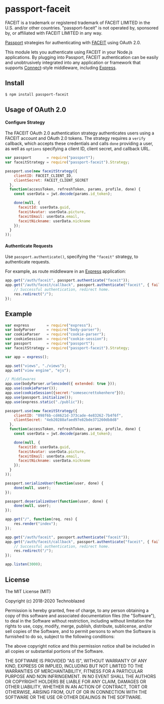 # passport-faceit

FACEIT is a trademark or registered trademark of FACEIT LIMITED in the U.S. and/or other countries. "passport-faceit" is not operated by, sponsored by, or affiliated with FACEIT LIMITED in any way.

[Passport](http://passportjs.org/) strategies for authenticating with [FACEIT](https://faceit.com/)
using OAuth 2.0.

This module lets you authenticate using FACEIT in your Node.js applications.
By plugging into Passport, FACEIT authentication can be easily and
unobtrusively integrated into any application or framework that supports
[Connect](http://www.senchalabs.org/connect/)-style middleware, including
[Express](http://expressjs.com/).

## Install
```bash
$ npm install passport-faceit
```
## Usage of OAuth 2.0

#### Configure Strategy

The FACEIT OAuth 2.0 authentication strategy authenticates users using a FACEIT
account and OAuth 2.0 tokens. The strategy requires a `verify` callback, which
accepts these credentials and calls `done` providing a user, as well as
`options` specifying a client ID, client secret, and callback URL.

```javascript
var passport       = require("passport");
var faceitStrategy = require("passport-faceit").Strategy;

passport.use(new faceitStrategy({
    clientID: FACEIT_CLIENT_ID,
    clientSecret: FACEIT_CLIENT_SECRET
  },
  function(accessToken, refreshToken, params, profile, done) {
    const userData = jwt.decode(params.id_token);

    done(null, {
      faceitId: userData.guid,
      faceitAvatar: userData.picture,
      faceitEmail: userData.email,
      faceitNickname: userData.nickname
    });
  }
));
```

#### Authenticate Requests

Use `passport.authenticate()`, specifying the `"faceit"` strategy, to
authenticate requests.

For example, as route middleware in an [Express](http://expressjs.com/)
application:

```javascript
app.get("/auth/faceit", passport.authenticate("faceit"));
app.get("/auth/faceit/callback", passport.authenticate("faceit", { failureRedirect: "/" }), function(req, res) {
    // Successful authentication, redirect home.
    res.redirect("/");
});
```

## Example

```javascript
var express        = require("express");
var bodyParser     = require("body-parser");
var cookieParser   = require("cookie-parser");
var cookieSession  = require("cookie-session");
var passport       = require("passport");
var faceitStrategy = require("passport-faceit").Strategy;

var app = express();

app.set("views", "./views");
app.set("view engine", "ejs");

// Middlewares
app.use(bodyParser.urlencoded({ extended: true }));
app.use(cookieParser());
app.use(cookieSession({secret:"somesecrettokenhere"}));
app.use(passport.initialize());
app.use(express.static("./public"));

passport.use(new faceitStrategy({
    clientID: "098f6b-cd4621d-373cade-4e83262-7b4f6f",
    clientSecret: "4eb20288afaed97e82bde371260db8d8"
  },
  function(accessToken, refreshToken, params, profile, done) {
    const userData = jwt.decode(params.id_token);

    done(null, {
      faceitId: userData.guid,
      faceitAvatar: userData.picture,
      faceitEmail: userData.email,
      faceitNickname: userData.nickname
    });
  }
));

passport.serializeUser(function(user, done) {
    done(null, user);
});

passport.deserializeUser(function(user, done) {
    done(null, user);
});

app.get("/", function(req, res) {
    res.render("index");
});

app.get("/auth/faceit", passport.authenticate("faceit"));
app.get("/auth/faceit/callback", passport.authenticate("faceit", { failureRedirect: "/" }), function(req, res) {
    // Successful authentication, redirect home.
    res.redirect("/");
});

app.listen(3000);
```

## License

The MIT License (MIT)

Copyright (c) 2018-2020 Technoblazed

Permission is hereby granted, free of charge, to any person obtaining a copy
of this software and associated documentation files (the "Software"), to deal
in the Software without restriction, including without limitation the rights
to use, copy, modify, merge, publish, distribute, sublicense, and/or sell
copies of the Software, and to permit persons to whom the Software is
furnished to do so, subject to the following conditions:

The above copyright notice and this permission notice shall be included in
all copies or substantial portions of the Software.

THE SOFTWARE IS PROVIDED "AS IS", WITHOUT WARRANTY OF ANY KIND, EXPRESS OR
IMPLIED, INCLUDING BUT NOT LIMITED TO THE WARRANTIES OF MERCHANTABILITY,
FITNESS FOR A PARTICULAR PURPOSE AND NON INFRINGEMENT. IN NO EVENT SHALL THE
AUTHORS OR COPYRIGHT HOLDERS BE LIABLE FOR ANY CLAIM, DAMAGES OR OTHER
LIABILITY, WHETHER IN AN ACTION OF CONTRACT, TORT OR OTHERWISE, ARISING FROM,
OUT OF OR IN CONNECTION WITH THE SOFTWARE OR THE USE OR OTHER DEALINGS IN
THE SOFTWARE.
